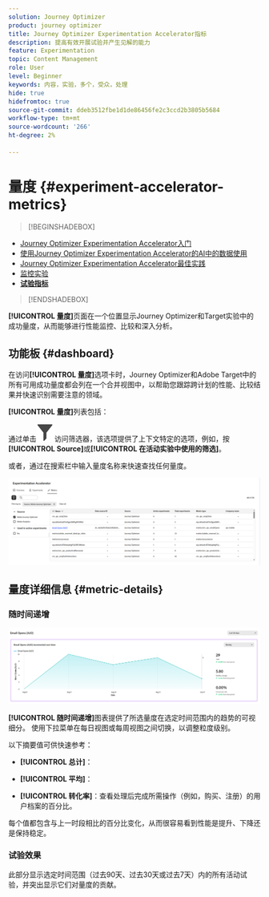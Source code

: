 ```yaml
---
solution: Journey Optimizer
product: journey optimizer
title: Journey Optimizer Experimentation Accelerator指标
description: 提高有效开展试验并产生见解的能力
feature: Experimentation
topic: Content Management
role: User
level: Beginner
keywords: 内容，实验，多个，受众，处理
hide: true
hidefromtoc: true
source-git-commit: ddeb3512fbe1d1de86456fe2c3ccd2b3805b5684
workflow-type: tm+mt
source-wordcount: '266'
ht-degree: 2%

---
```


# 量度 {#experiment-accelerator-metrics}

>[!BEGINSHADEBOX]

* [Journey Optimizer Experimentation Accelerator入门](experiment-accelerator.md)
* [使用Journey Optimizer Experimentation Accelerator的AI中的数据使用](experiment-accelerator-security.md)
* [Journey Optimizer Experimentation Accelerator最佳实践](experiment-accelerator-best-practices.md)
* [监控实验](experiment-accelerator-monitor.md)
* **[试验指标](experiment-accelerator-metrics.md)**

>[!ENDSHADEBOX]

**[!UICONTROL 量度]**&#x200B;页面在一个位置显示Journey Optimizer和Target实验中的成功量度，从而能够进行性能监控、比较和深入分析。

## 功能板 {#dashboard}

在访问&#x200B;**[!UICONTROL 量度]**&#x200B;选项卡时，Journey Optimizer和Adobe Target中的所有可用成功量度都会列在一个合并视图中，以帮助您跟踪跨计划的性能、比较结果并快速识别需要注意的领域。

**[!UICONTROL 量度]**&#x200B;列表包括：

通过单击![](assets/do-not-localize/Smock_Filter_18_N.svg)访问筛选器，该选项提供了上下文特定的选项，例如，按&#x200B;**[!UICONTROL Source]**&#x200B;或&#x200B;**[!UICONTROL 在活动实验中使用的筛选]**。

或者，通过在搜索栏中输入量度名称来快速查找任何量度。

![](assets/experiment-monitor-metrics.png)

## 量度详细信息 {#metric-details}

### 随时间递增

![](assets/experiment-monitor-metrics-2.png)

**[!UICONTROL 随时间递增]**&#x200B;图表提供了所选量度在选定时间范围内的趋势的可视细分。 使用下拉菜单在每日视图或每周视图之间切换，以调整粒度级别。

以下摘要值可供快速参考：

* **[!UICONTROL 总计]**：

* **[!UICONTROL 平均]**：

* **[!UICONTROL 转化率]**：查看处理后完成所需操作（例如，购买、注册）的用户档案的百分比。

每个值都包含与上一时段相比的百分比变化，从而很容易看到性能是提升、下降还是保持稳定。

### 试验效果

此部分显示选定时间范围（过去90天、过去30天或过去7天）内的所有活动试验，并突出显示它们对量度的贡献。
